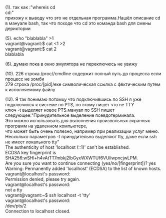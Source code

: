 (1). так как :"whereis cd  
cd:"  
прихожу к выводу что это не отдельная программа.Нашёл описание cd в мануале bash,
так что походе что cd это команда bash для смены дериктории

(5). echo "blablabla" >1  
   vagrant@vagrant:$ cat <1 >2  
   vagrant@vagrant:$ cat 2  
   blablabla  

(6). думаю пока в окно эмулятора не переключюсь не увижу  

(10). 226 строка /proc/<PID>/cmdline содержит полный путь до процесса если процесс не зомби  
    279 строка /proc/[pid]/exe символическая ссылка с фвктическим путем к исполняемому файлу  

(12). Я так понимаю потомцу что подключившись по SSH я уже подключился к системе по PTS, по этому пишет что не TTY  
ключ -t выделяет новое PTS.мануал по SSH пишет следующее:"Принудительное выделение псевдотерминала.  
Это можно использовать для выполнения произвольных экранных программ на удаленном компьютере,  
 что может быть очень полезно, например при реализации услуг меню.  
Несколько параметров -t принудительно выделяют tty, даже если ssh не имеет локального tty"    
The authenticity of host 'localhost (::1)' can't be established.  
ECDSA key fingerprint is SHA256:wSHl+h4vAtTT7mbkj2lbGyxWXWTUf6VUliwpncjwLPM.  
Are you sure you want to continue connecting (yes/no/[fingerprint])? yes  
Warning: Permanently added 'localhost' (ECDSA) to the list of known hosts.  
vagrant@localhost's password:  
Permission denied, please try again.  
vagrant@localhost's password:  
not a tty  
vagrant@vagrant:~$ ssh localhost -t 'tty'  
vagrant@localhost's password:  
/dev/pts/2  
Connection to localhost closed.  

